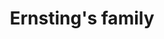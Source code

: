 ---
title: "Ernsting's family"
url: /schoenebeck-elbe/ernstings-family-schillerstrasse/
shop: Kleidung
---